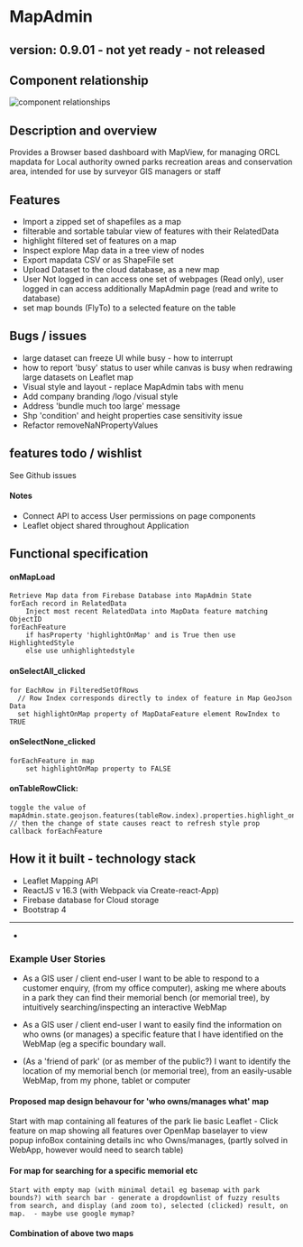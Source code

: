 # MapAdmin

## version: 0.9.01 - not yet ready - not released

## Component relationship



![component relationships](https://user-images.githubusercontent.com/6683043/73085624-e08cec00-3ec6-11ea-8ddd-26c884d4c90d.png)

## Description and overview

Provides a Browser based dashboard with MapView, for managing ORCL mapdata for Local authority owned parks recreation areas and conservation area, intended for use by surveyor GIS managers or staff

## Features

- Import a zipped set of shapefiles as a map
- filterable and sortable tabular view of features with their RelatedData
- highlight filtered set of features on a map
- Inspect explore Map data in a tree view of nodes
- Export mapdata CSV or as ShapeFile set
- Upload Dataset to the cloud database, as a new map
- User Not logged in can access one set of webpages (Read only), user logged in can access additionally MapAdmin page (read and write to database)
- set map bounds (FlyTo) to a selected feature on the table

## Bugs / issues

- large dataset can freeze UI while busy - how to interrupt
- how to report 'busy' status to user while canvas is busy when redrawing large datasets on Leaflet map
- Visual style and layout - replace MapAdmin tabs with menu
- Add company branding /logo /visual style
- Address 'bundle much too large' message
- Shp 'condition' and height properties case sensitivity issue
- Refactor removeNaNPropertyValues

## features todo / wishlist

See Github issues

#### Notes

- Connect API to access User permissions on page components
- Leaflet object shared throughout Application

## Functional specification

#### onMapLoad

    Retrieve Map data from Firebase Database into MapAdmin State
    forEach record in RelatedData
        Inject most recent RelatedData into MapData feature matching ObjectID
    forEachFeature
        if hasProperty 'highlightOnMap' and is True then use HighlightedStyle
        else use unhighlightedstyle

#### onSelectAll_clicked

    for EachRow in FilteredSetOfRows
      // Row Index corresponds directly to index of feature in Map GeoJson Data
      set highlightOnMap property of MapDataFeature element RowIndex to TRUE

#### onSelectNone_clicked

    forEachFeature in map
        set highlightOnMap property to FALSE

#### onTableRowClick:

    toggle the value of mapAdmin.state.geojson.features(tableRow.index).properties.highlight_on_map
    // then the change of state causes react to refresh style prop callback forEachFeature

## How it it built - technology stack

- Leaflet Mapping API
- ReactJS v 16.3 (with Webpack via Create-react-App)
- Firebase database for Cloud storage
- Bootstrap 4

---

- 

### Example User Stories

- As a GIS user / client end-user I want to be able to respond to a customer enquiry, (from my office computer), asking me where abouts in a park they can find their memorial bench (or memorial tree), by intuitively searching/inspecting an interactive WebMap

- As a GIS user / client end-user I want to easily find the information on who owns (or manages) a specific feature that I have identified on the WebMap (eg a specific boundary wall.

- (As a 'friend of park' (or as member of the public?) I want to identify the location of my memorial bench (or memorial tree), from an easily-usable WebMap, from my phone, tablet or computer

#### Proposed map design behavour for 'who owns/manages what' map

Start with map containing all features of the park Iie basic Leaflet - Click feature on map showing all features over OpenMap baselayer to view popup infoBox containing details inc who Owns/manages, (partly solved in WebApp, however would need to search table)

#### For map for searching for a specific memorial etc

    Start with empty map (with minimal detail eg basemap with park bounds?) with search bar - generate a dropdownlist of fuzzy results from search, and display (and zoom to), selected (clicked) result, on map.  - maybe use google mymap?

#### Combination of above two maps